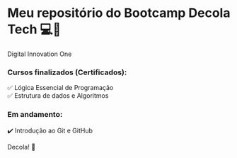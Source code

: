 # Meu repositório do Bootcamp Decola Tech	:computer::rocket:
Digital Innovation One  
  


### Cursos finalizados (Certificados):
:white_check_mark: Lógica Essencial de Programação  
:white_check_mark: Estrutura de dados e Algoritmos



### Em andamento:
:heavy_check_mark: Introdução ao Git e GitHub

Decola! :rocket:
